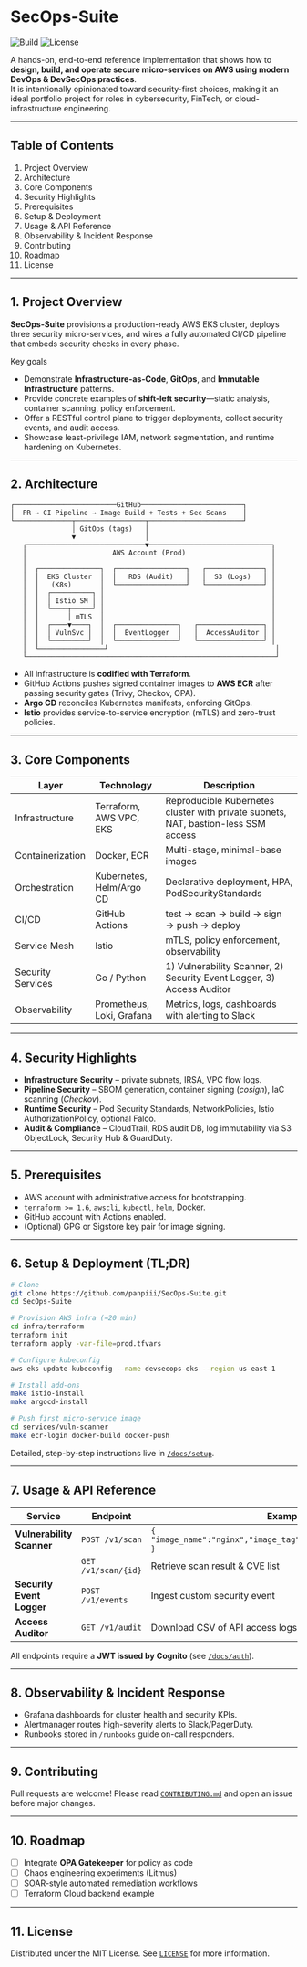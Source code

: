 # SecOps-Suite

![Build](https://img.shields.io/github/actions/workflow/status/panpiii/SecOps-Suite/ci.yml?label=CI%20Status)
![License](https://img.shields.io/github/license/panpiii/SecOps-Suite)

A hands-on, end-to-end reference implementation that shows how to **design, build, and operate secure micro-services on AWS using modern DevOps & DevSecOps practices**.  
It is intentionally opinionated toward security-first choices, making it an ideal portfolio project for roles in cybersecurity, FinTech, or cloud-infrastructure engineering.

---

## Table of Contents
1. Project Overview  
2. Architecture  
3. Core Components  
4. Security Highlights  
5. Prerequisites  
6. Setup & Deployment  
7. Usage & API Reference  
8. Observability & Incident Response  
9. Contributing  
10. Roadmap  
11. License  

---

## 1. Project Overview
**SecOps-Suite** provisions a production-ready AWS EKS cluster, deploys three security micro-services, and wires a fully automated CI/CD pipeline that embeds security checks in every phase.

Key goals  
* Demonstrate **Infrastructure-as-Code**, **GitOps**, and **Immutable Infrastructure** patterns.  
* Provide concrete examples of **shift-left security**—static analysis, container scanning, policy enforcement.  
* Offer a RESTful control plane to trigger deployments, collect security events, and audit access.  
* Showcase least-privilege IAM, network segmentation, and runtime hardening on Kubernetes.  

---

## 2. Architecture
```
┌─────────────────────────GitHub─────────────────────────┐
│  PR → CI Pipeline → Image Build + Tests + Sec Scans    │
└──────────────┬─────────────────┬───────────────────────┘
               │ GitOps (tags)   │
               ▼                 │
   ┌─────────────────────────────▼──────────────────────────────┐
   │                     AWS Account (Prod)                     │
   │                                                            │
   │  ┌───────────────┐  ┌─────────────────┐   ┌──────────────┐ │
   │  │  EKS Cluster  │  │   RDS (Audit)   │   │  S3 (Logs)   │ │
   │  │   (K8s)       │  └─────────────────┘   └──────────────┘ │
   │  │  ┌──────────┐ │                                         │
   │  │  │ Istio SM │ │                                         │
   │  │  └────┬─────┘ │                                         │
   │  │       │ mTLS  │                                         │
   │  │  ┌────▼────┐  │  ┌───────────────┐   ┌────────────────┐ │
   │  │  │ VulnSvc │  │  │  EventLogger  │   │  AccessAuditor │ │
   │  │  └─────────┘  │  └───────────────┘   └────────────────┘ │
   │  └────────────────┘                                         │
   └─────────────────────────────────────────────────────────────┘
```
* All infrastructure is **codified with Terraform**.  
* GitHub Actions pushes signed container images to **AWS ECR** after passing security gates (Trivy, Checkov, OPA).  
* **Argo CD** reconciles Kubernetes manifests, enforcing GitOps.  
* **Istio** provides service-to-service encryption (mTLS) and zero-trust policies.  

---

## 3. Core Components

| Layer                | Technology | Description |
|----------------------|------------|-------------|
| Infrastructure       | Terraform, AWS VPC, EKS | Reproducible Kubernetes cluster with private subnets, NAT, bastion-less SSM access |
| Containerization     | Docker, ECR | Multi-stage, minimal-base images |
| Orchestration        | Kubernetes, Helm/Argo CD | Declarative deployment, HPA, PodSecurityStandards |
| CI/CD                | GitHub Actions | test → scan → build → sign → push → deploy |
| Service Mesh         | Istio | mTLS, policy enforcement, observability |
| Security Services    | Go / Python | 1) Vulnerability Scanner, 2) Security Event Logger, 3) Access Auditor |
| Observability        | Prometheus, Loki, Grafana | Metrics, logs, dashboards with alerting to Slack |

---

## 4. Security Highlights
* **Infrastructure Security** – private subnets, IRSA, VPC flow logs.  
* **Pipeline Security** – SBOM generation, container signing (*cosign*), IaC scanning (*Checkov*).  
* **Runtime Security** – Pod Security Standards, NetworkPolicies, Istio AuthorizationPolicy, optional Falco.  
* **Audit & Compliance** – CloudTrail, RDS audit DB, log immutability via S3 ObjectLock, Security Hub & GuardDuty.  

---

## 5. Prerequisites
* AWS account with administrative access for bootstrapping.  
* `terraform >= 1.6`, `awscli`, `kubectl`, `helm`, Docker.  
* GitHub account with Actions enabled.  
* (Optional) GPG or Sigstore key pair for image signing.

---

## 6. Setup & Deployment (TL;DR)
```bash
# Clone
git clone https://github.com/panpiii/SecOps-Suite.git
cd SecOps-Suite

# Provision AWS infra (≈20 min)
cd infra/terraform
terraform init
terraform apply -var-file=prod.tfvars

# Configure kubeconfig
aws eks update-kubeconfig --name devsecops-eks --region us-east-1

# Install add-ons
make istio-install
make argocd-install

# Push first micro-service image
cd services/vuln-scanner
make ecr-login docker-build docker-push
```
Detailed, step-by-step instructions live in [`/docs/setup`](docs/setup).

---

## 7. Usage & API Reference

| Service | Endpoint | Example |
|---------|----------|---------|
| **Vulnerability Scanner** | `POST /v1/scan` | `{ "image_name":"nginx","image_tag":"latest","registry":"ecr" }` |
|  | `GET /v1/scan/{id}` | Retrieve scan result & CVE list |
| **Security Event Logger** | `POST /v1/events` | Ingest custom security event |
| **Access Auditor** | `GET /v1/audit` | Download CSV of API access logs |

All endpoints require a **JWT issued by Cognito** (see [`/docs/auth`](docs/auth)).

---

## 8. Observability & Incident Response
* Grafana dashboards for cluster health and security KPIs.  
* Alertmanager routes high-severity alerts to Slack/PagerDuty.  
* Runbooks stored in `/runbooks` guide on-call responders.  

---

## 9. Contributing
Pull requests are welcome! Please read [`CONTRIBUTING.md`](CONTRIBUTING.md) and open an issue before major changes.

---

## 10. Roadmap
- [ ] Integrate **OPA Gatekeeper** for policy as code  
- [ ] Chaos engineering experiments (Litmus)  
- [ ] SOAR-style automated remediation workflows  
- [ ] Terraform Cloud backend example  

---

## 11. License
Distributed under the MIT License. See [`LICENSE`](LICENSE) for more information.

